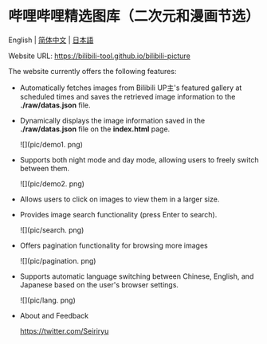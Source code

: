 # 哔哩哔哩精选图库（二次元和漫画节选）

English | [简体中文](./README_zh.md) | [日本語](./README_jp.md)

Website URL: https://bilibili-tool.github.io/bilibili-picture

The website currently offers the following features:

- Automatically fetches images from Bilibili UP主's featured gallery at scheduled times and saves the retrieved image information to the **./raw/datas.json** file.

- Dynamically displays the image information saved in the **./raw/datas.json** file on the **index.html** page.

  ![](pic/demo1. png)

- Supports both night mode and day mode, allowing users to freely switch between them.

  ![](pic/demo2. png)

- Allows users to click on images to view them in a larger size.

- Provides image search functionality (press Enter to search).

  ![](pic/search. png)

- Offers pagination functionality for browsing more images

  ![](pic/pagination. png)

- Supports automatic language switching between Chinese, English, and Japanese based on the user's browser settings.

  ![](pic/lang. png)

- About and Feedback

  https://twitter.com/Seiriryu
